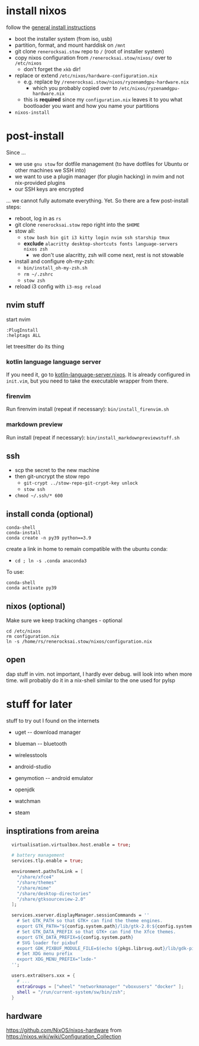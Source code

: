 # install nixos

follow the [general install instructions](https://nixos.org/manual/nixos/stable/index.html#sec-installation)

- boot the installer system (from iso, usb)
- partition, format, and mount harddisk on `/mnt`
- git clone `renerocksai.stow` repo to `/` (root of installer system)
- copy nixos configuration from `/renerocksai.stow/nixos/` over to `/etc/nixos`
  - don't forget the `xkb` dir!
- replace or extend `/etc/nixos/hardware-configuration.nix`
  - e.g. replace by `/renerocksai.stow/nixos/ryzenamdgpu-hardware.nix`
    - which you probably copied over to `/etc/nixos/ryzenamdgpu-hardware.nix`
  - this is **required** since my `configuration.nix` leaves it to you what bootloader you want and how you name your
    partitions
- `nixos-install`

# post-install

Since ...

- we use `gnu stow` for dotfile management (to have dotfiles for Ubuntu or other machines we SSH into)
- we want to use a plugin manager (for plugin hacking) in nvim and not nix-provided plugins
- our SSH keys are encrypted

... we cannot fully automate everything. Yet. So there are a few post-install steps:

- reboot, log in as `rs`
- git clone `renerocksai.stow` repo right into the `$HOME`
- stow all:
  - `stow bash bin git i3 kitty login nvim ssh starship tmux`
  - **exclude** `alacritty desktop-shortcuts fonts language-servers nixos zsh`
    - we don't use alacritty, zsh will come next, rest is not stowable
- install and configure oh-my-zsh:
  - `bin/install_oh-my-zsh.sh`
  - `rm ~/.zshrc`
  - `stow zsh`
- reload i3 config with `i3-msg reload`

## nvim stuff

start nvim

```vim
:PlugInstall
:helptags ALL
```

let treesitter do its thing

### kotlin language language server

If you need it, go to [kotlin-language-server.nixos](https://github.com/renerocksai/kotlin-language-server.nixos). It is
already configured in `init.vim`, but you need to take the executable wrapper from there.

### firenvim

Run firenvim install (repeat if necessary): `bin/install_firenvim.sh`

### markdown preview

Run install (repeat if necessary): `bin/install_markdownpreviewstuff.sh`

## ssh

- scp the secret to the new machine
- then git-uncrypt the stow repo
  - `git-crypt ../stow-repo-git-crypt-key unlock`
  - `stow ssh`
- `chmod ~/.ssh/* 600`

## install conda (optional)

```console
conda-shell
conda-install
conda create -n py39 python==3.9
```

create a link in home to remain compatible with the ubuntu conda:

- `cd ; ln -s .conda anaconda3`

To use:

```console
conda-shell
conda activate py39
```

## nixos (optional)

Make sure we keep tracking changes - optional

```console
cd /etc/nixos
rm configuration.nix
ln -s /home/rs/renerocksai.stow/nixos/configuration.nix
```

## open

dap stuff in vim. not important, I hardly ever debug. will look into when more time. will probably do it in a nix-shell
similar to the one used for pylsp

# stuff for later

stuff to try out I found on the internets

- uget -- download manager
- blueman -- bluetooth
- wirelesstools

- android-studio
- genymotion -- android emulator
- openjdk
- watchman

- steam

## insptirations from areina

```nix
  virtualisation.virtualbox.host.enable = true;

  # battery management
  services.tlp.enable = true;

  environment.pathsToLink = [
    "/share/xfce4"
    "/share/themes"
    "/share/mime"
    "/share/desktop-directories"
    "/share/gtksourceview-2.0"
  ];

  services.xserver.displayManager.sessionCommands = ''
    # Set GTK_PATH so that GTK+ can find the theme engines.
    export GTK_PATH="${config.system.path}/lib/gtk-2.0:${config.system.path}/lib/gtk-3.0"
    # Set GTK_DATA_PREFIX so that GTK+ can find the Xfce themes.
    export GTK_DATA_PREFIX=${config.system.path}
    # SVG loader for pixbuf
    export GDK_PIXBUF_MODULE_FILE=$(echo ${pkgs.librsvg.out}/lib/gdk-pixbuf-2.0/*/loaders.cache)
    # Set XDG menu prefix
    export XDG_MENU_PREFIX="lxde-"
  '';

  users.extraUsers.xxx = {
    # ...
    extraGroups = ["wheel" "networkmanager" "vboxusers" "docker" ];
    shell = "/run/current-system/sw/bin/zsh";
  }
```

## hardware

<https://github.com/NixOS/nixos-hardware>
from
<https://nixos.wiki/wiki/Configuration_Collection>
